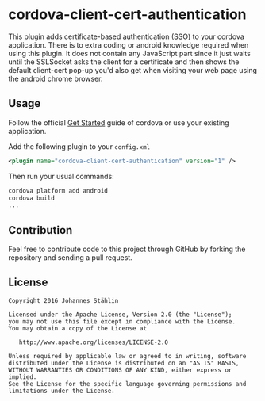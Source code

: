 # cordova-client-cert-authentication
This plugin adds certificate-based authentication (SSO) to your cordova application. There is to extra coding or android  knowledge required when using this plugin. It does not contain any JavaScript part since it just waits until the SSLSocket asks the client for a certificate and then shows the default client-cert pop-up you'd also get when visiting your web page using the android chrome browser.

## Usage
Follow the official [Get Started](https://cordova.apache.org/#getstarted) guide of cordova or use your existing application.

Add the following plugin to your `config.xml`
```xml
<plugin name="cordova-client-cert-authentication" version="1" />
```

Then run your usual commands:
```bash
cordova platform add android
cordova build
...
```
## Contribution
Feel free to contribute code to this project through GitHub by forking the repository and sending a pull request.


## License
    
    Copyright 2016 Johannes Stählin
    
    Licensed under the Apache License, Version 2.0 (the "License");
    you may not use this file except in compliance with the License.
    You may obtain a copy of the License at

       http://www.apache.org/licenses/LICENSE-2.0

    Unless required by applicable law or agreed to in writing, software
    distributed under the License is distributed on an "AS IS" BASIS,
    WITHOUT WARRANTIES OR CONDITIONS OF ANY KIND, either express or implied.
    See the License for the specific language governing permissions and
    limitations under the License.
